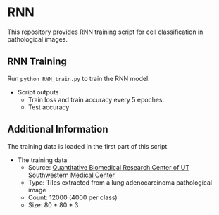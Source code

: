 # RNN
This repository provides RNN training script for cell classification in pathological images.

## RNN Training
Run ``` python RNN_train.py ``` to train the RNN model.  
* Script outputs
  * Train loss and train accuracy every 5 epoches.
  * Test accuracy

## Additional Information
The training data is loaded in the first part of this script

* The training data
  * Source: [Quantitative Biomedical Research Center of UT Southwestern Medical Center](https://qbrc.swmed.edu/projects/cnn/)
  * Type: Tiles extracted from a lung adenocarcinoma pathological image
  * Count: 12000 (4000 per class)
  * Size: 80 * 80 * 3
